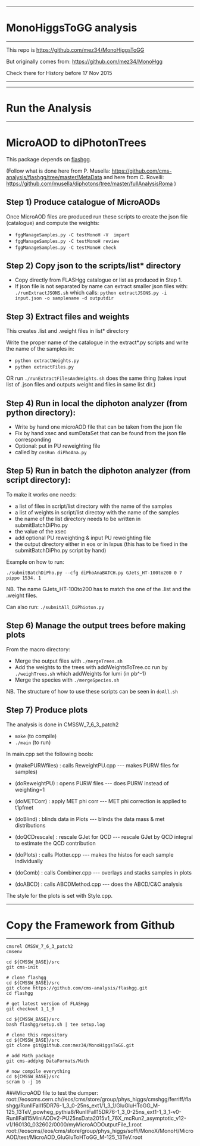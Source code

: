 -----------------------------------------------------------
# MonoHiggsToGG analysis
-----------------------------------------------------------
This repo is https://github.com/mez34/MonoHiggsToGG

But originally comes from: https://github.com/mez34/MonoHgg

Check there for History before 17 Nov 2015

-----------------------------------------------------------


-----------------------------------------------------------
# Run the Analysis
-----------------------------------------------------------

# MicroAOD to diPhotonTrees 
This package depends on [flashgg](https://github.com/cms-analysis/flashgg).

(Follow what is done here from P. Musella: https://github.com/cms-analysis/flashgg/tree/master/MetaData 
 and here from C. Rovelli: https://github.com/musella/diphotons/tree/master/fullAnalysisRoma )

## Step 1) Produce catalogue of MicroAODs
Once MicroAOD files are produced run these scripts to create the json file (catalogue) and  compute the weights:

- `fggManageSamples.py -C testMonoH -V  import`
- `fggManageSamples.py -C testMonoH review`
- `fggManageSamples.py -C testMonoH check`

## Step 2) Copy json to the scripts/list* directory
- Copy directly from FLASHgg catalogue or list as produced in Step 1.
- If json file is not separated by name can extract smaller json files with:
`./runExtractJSONS.sh` which calls: `python extractJSONS.py -i input.json -o samplename -d outputdir` 

## Step 3) Extract files and weights
This creates .list and .weight files in list* directory

Write the proper name of the catalogue in the extract*.py scripts and write the name of the samples in:
- `python extractWeights.py`
- `python extractFiles.py`

OR run `./runExtractFilesAndWeights.sh` does the same thing (takes input list of .json files and outputs weight and files in same list dir.)

## Step 4) Run in local the diphoton analyzer (from python directory):
- Write by hand one microAOD file that can be taken from the json file
- Fix by hand xsec and sumDataSet that can be found from the json file corresponding
- Optional: put in PU reweighting file
- called by `cmsRun diPhoAna.py`
   
## Step 5) Run in batch the diphoton analyzer (from script directory):
To make it works one needs:
- a list of files in script/list directory with the name of the samples 
- a list of weights in script/list directoy with the name of the samples
- the name of the list directory needs to be written in submitBatchDiPho.py
- the value of the xsec
- add optional PU reweighting & input PU reweighting file
- the output directory either in eos or in lxpus (this has to be fixed in the submitBatchDiPho.py script by hand)

Example on how to run: 
``` 
./submitBatchDiPho.py --cfg diPhoAnaBATCH.py GJets_HT-100to200 0 7 pippo 1534. 1 
```
NB. The name GJets_HT-100to200 has to match the one of the .list and the .weight files.

Can also run: `./submitAll_DiPhioton.py`
      
## Step 6) Manage the output trees before making plots 
From the macro directory:

- Merge the output files with `./mergeTrees.sh`
- Add the weights to the trees with addWeightsToTree.cc run by `./weighTrees.sh` which addWeights for lumi (in pb^-1)
- Merge the species with `./mergeSpecies.sh`

NB. The structure of how to use these scripts can be seen in `doAll.sh`

## Step 7) Produce plots 
The analysis is done in CMSSW_7_6_3_patch2
- `make` (to compile) 
- `./main` (to run)

In main.cpp set the following bools:
- (makePURWfiles) : calls ReweightPU.cpp --- makes PURW files for samples)
- (doReweightPU)  : opens PURW files     --- does PURW instead of weighting=1
- (doMETCorr)	  : apply MET phi corr   --- MET phi correction is applied to t1pfmet 
- (doBlind)	  : blinds data in Plots --- blinds the data mass & met distributions
- (doQCDrescale)  : rescale GJet for QCD --- rescale GJet by QCD integral to estimate the QCD contribution

- (doPlots) 	  : calls Plotter.cpp 	 --- makes the histos for each sample individually
- (doComb)  	  : calls Combiner.cpp 	 --- overlays and stacks samples in plots
- (doABCD)	  : calls ABCDMethod.cpp --- does the ABCD/C&C analysis

The style for the plots is set with Style.cpp.

-----------------------------------------------------------
# Copy the Framework from Github
-----------------------------------------------------------
```
cmsrel CMSSW_7_6_3_patch2
cmsenv 

cd ${CMSSW_BASE}/src
git cms-init

# clone flashgg 
cd ${CMSSW_BASE}/src
git clone https://github.com/cms-analysis/flashgg.git
cd flashgg

# get latest version of FLASHgg
git checkout 1_1_0

cd ${CMSSW_BASE}/src
bash flashgg/setup.sh | tee setup.log

# clone this repository
cd ${CMSSW_BASE}/src
git clone git@github.com:mez34/MonoHiggsToGG.git

# add Math package
git cms-addpkg DataFormats/Math

# now compile everything
cd ${CMSSW_BASE}/src
scram b -j 16
```

###MicroAOD file to test the dumper:
root://eoscms.cern.ch//eos/cms/store/group/phys_higgs/cmshgg/ferriff/flashgg/RunIIFall15DR76-1_3_0-25ns_ext1/1_3_1/GluGluHToGG_M-125_13TeV_powheg_pythia8/RunIIFall15DR76-1_3_0-25ns_ext1-1_3_1-v0-RunIIFall15MiniAODv2-PU25nsData2015v1_76X_mcRun2_asymptotic_v12-v1/160130_032602/0000/myMicroAODOutputFile_1.root
root://eoscms//eos/cms/store/group/phys_higgs/soffi/MonoX/MonoH/MicroAOD/test/MicroAOD_GluGluToHToGG_M-125_13TeV.root
